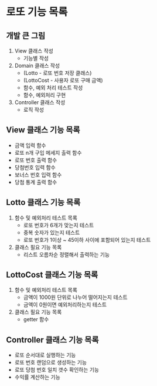 # 로또 기능 목록

## 개발 큰 그림
1. View 클래스 작성
   - 기능별 작성 
2. Domain 클래스 작성
   - (Lotto - 로또 번호 저장 클래스)
   - (LottoCost - 사용자 로또 구매 금액)
   - 함수, 예외 처리 테스트 작성
   - 함수, 예외처리 구현
3. Controller 클래스 작성
   - 로직 작성
   
## View 클래스 기능 목록
* 금액 입력 함수
* 로또 n개 구입 메세지 출력 함수
* 로또 번호 출력 함수
* 당첨번호 입력 함수 
* 보너스 번호 입력 함수
* 당첨 통계 출력 함수

## Lotto 클래스 기능 목록
1. 함수 및 예외처리 테스트 목록
   - 로또 번호가 6개가 맞는지 테스트
   - 중복 숫자가 있는지 테스트
   - 로또 번호가 1이상 ~ 45이하 사이에 포함되어 있는지 테스트
2. 클래스 필요 기능 목록
   - 리스트 오름차순 정렬해서 출력하는 기능
   
## LottoCost 클래스 기능 목록
1. 함수 및 예외처리 테스트 목록
   - 금액이 1000원 단위로 나누어 떨어지는지 테스트
   - 금액이 0원이면 예외처리하는지 테스트
2. 클래스 필요 기능 목록
   - getter 함수

## Controller 클래스 기능 목록
   - 로또 순서대로 실행하는 기능
   - 로또 번호 랜덤으로 생성하는 기능
   - 로또 당첨 번호 일치 갯수 확인하는 기능
   - 수익률 계산하는 기능